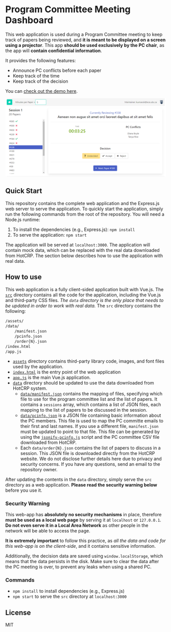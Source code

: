 # Program Committee Meeting Dashboard

This web application is used during a Program Committee meeting to keep track of papers being reviewed, and **it is meant to be displayed on a screen using a projector**. This app **should be used exclusively by the PC chair**, as the app will **contain confidential information**.

It provides the following features:

* Announce PC conflicts before each paper
* Keep track of the time
* Keep track of the decision

You can [check out the demo here](https://dependablesystemslab.github.io/PCMeetingDashboard).

![screenshot](screenshot.png)


## Quick Start

This repository contains the complete web application and the Express.js web server to serve the application. To quickly start the application, simply run the following commands from the root of the repository. You will need a Node.js runtime:

1. To install the dependencies (e.g., Express.js): `npm install`
2. To serve the application: `npm start`

The application will be served at `localhost:3000`. The application will contain mock data, which can be replaced with the real data downloaded from HotCRP. The section below describes how to use the application with real data.


## How to use

This web application is a fully client-sided application built with Vue.js. The [`src`](src) directory contains all the code for the application, including the Vue.js and third-party CSS files. *The `data` directory is the only place that needs to be updated in order to work with real data.* The `src` directory contains the following:

```
/assets/
/data/
    /manifest.json
    /pcinfo.json
    /order{N}.json
/index.html
/app.js
```

* [`assets`](src/assets) directory contains third-party library code, images, and font files used by the application.
* [`index.html`](src/index.html) is the entry point of the web application
* [`app.js`](src/app.js) is the main Vue.js application.
* [`data`](src/data) directory should be updated to use the data downloaded from HotCRP system.
    * [`data/manifest.json`](src/data/manifest.json) contains the mapping of files, specifying which file to use for the program committee list and the list of papers. It contains a `sessions` array, which contains a list of JSON files, each mapping to the list of papers to be discussed in the session.
    * [`data/pcinfo.json`](src/data/pcinfo.json) is a JSON file containing basic information about the PC members. This file is used to map the PC committe emails to their first and last names. If you use a different file, `manifest.json` must be updated to point to that file. This file can be generated by using the [`jsonify-pcinfo.js`](scripts/jsonify-pcinfo.js) script and the PC committee CSV file downloaded from HotCRP.
    * Each `data/order{N}.json` contains the list of papers to discuss in a session. This JSON file is downloaded directly from the HotCRP website. We do not disclose further details here due to privacy and security concerns. If you have any questions, send an email to the repository owner.

After updating the contents in the `data` directory, simply serve the `src` directory as a web application. **Please read the security warning below** before you use it.


### Security Warning

This web-app has **absolutely no security mechanisms** in place, therefore **must be used as a local web page** by serving it at `localhost` or `127.0.0.1`. **Do not even serve it in a Local Area Network** as other people in the network will be able to access the page.

**It is extremely important** to follow this practice, as *all the data and code for this web-app is on the client-side*, and it contains sensitive information.

Additionally, the decision data are saved using `window.localStorage`, which means that the data persists in the disk. Make sure to clear the data after the PC meeting is over, to prevent any leaks when using a shared PC.


### Commands

* `npm install` to install dependencies (e.g., Express.js)
* `npm start` to serve the `src` directory at `localhost:3000`


## License

MIT
